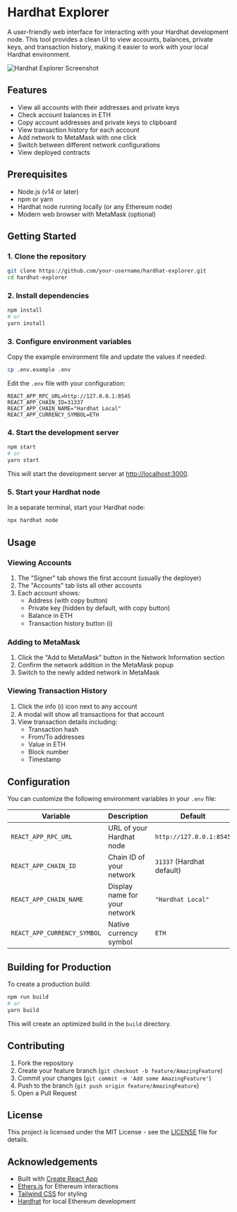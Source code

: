 # Hardhat Explorer

A user-friendly web interface for interacting with your Hardhat development node. This tool provides a clean UI to view accounts, balances, private keys, and transaction history, making it easier to work with your local Hardhat environment.

![Hardhat Explorer Screenshot](screenshot.png)

## Features

- View all accounts with their addresses and private keys
- Check account balances in ETH
- Copy account addresses and private keys to clipboard
- View transaction history for each account
- Add network to MetaMask with one click
- Switch between different network configurations
- View deployed contracts

## Prerequisites

- Node.js (v14 or later)
- npm or yarn
- Hardhat node running locally (or any Ethereum node)
- Modern web browser with MetaMask (optional)

## Getting Started

### 1. Clone the repository

```bash
git clone https://github.com/your-username/hardhat-explorer.git
cd hardhat-explorer
```

### 2. Install dependencies

```bash
npm install
# or
yarn install
```

### 3. Configure environment variables

Copy the example environment file and update the values if needed:

```bash
cp .env.example .env
```

Edit the `.env` file with your configuration:

```env
REACT_APP_RPC_URL=http://127.0.0.1:8545
REACT_APP_CHAIN_ID=31337
REACT_APP_CHAIN_NAME="Hardhat Local"
REACT_APP_CURRENCY_SYMBOL=ETH
```

### 4. Start the development server

```bash
npm start
# or
yarn start
```

This will start the development server at [http://localhost:3000](http://localhost:3000).

### 5. Start your Hardhat node

In a separate terminal, start your Hardhat node:

```bash
npx hardhat node
```

## Usage

### Viewing Accounts

1. The "Signer" tab shows the first account (usually the deployer)
2. The "Accounts" tab lists all other accounts
3. Each account shows:
   - Address (with copy button)
   - Private key (hidden by default, with copy button)
   - Balance in ETH
   - Transaction history button (ℹ️)

### Adding to MetaMask

1. Click the "Add to MetaMask" button in the Network Information section
2. Confirm the network addition in the MetaMask popup
3. Switch to the newly added network in MetaMask

### Viewing Transaction History

1. Click the info (ℹ️) icon next to any account
2. A modal will show all transactions for that account
3. View transaction details including:
   - Transaction hash
   - From/To addresses
   - Value in ETH
   - Block number
   - Timestamp

## Configuration

You can customize the following environment variables in your `.env` file:

| Variable | Description | Default |
|----------|-------------|---------|
| `REACT_APP_RPC_URL` | URL of your Hardhat node | `http://127.0.0.1:8545` |
| `REACT_APP_CHAIN_ID` | Chain ID of your network | `31337` (Hardhat default) |
| `REACT_APP_CHAIN_NAME` | Display name for your network | `"Hardhat Local"` |
| `REACT_APP_CURRENCY_SYMBOL` | Native currency symbol | `ETH` |

## Building for Production

To create a production build:

```bash
npm run build
# or
yarn build
```

This will create an optimized build in the `build` directory.

## Contributing

1. Fork the repository
2. Create your feature branch (`git checkout -b feature/AmazingFeature`)
3. Commit your changes (`git commit -m 'Add some AmazingFeature'`)
4. Push to the branch (`git push origin feature/AmazingFeature`)
5. Open a Pull Request

## License

This project is licensed under the MIT License - see the [LICENSE](LICENSE) file for details.

## Acknowledgements

- Built with [Create React App](https://create-react-app.dev/)
- [Ethers.js](https://docs.ethers.io/) for Ethereum interactions
- [Tailwind CSS](https://tailwindcss.com/) for styling
- [Hardhat](https://hardhat.org/) for local Ethereum development
